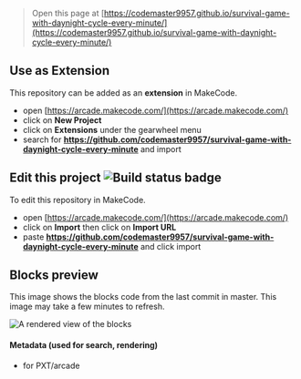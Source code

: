  


> Open this page at [https://codemaster9957.github.io/survival-game-with-daynight-cycle-every-minute/](https://codemaster9957.github.io/survival-game-with-daynight-cycle-every-minute/)

## Use as Extension

This repository can be added as an **extension** in MakeCode.

* open [https://arcade.makecode.com/](https://arcade.makecode.com/)
* click on **New Project**
* click on **Extensions** under the gearwheel menu
* search for **https://github.com/codemaster9957/survival-game-with-daynight-cycle-every-minute** and import

## Edit this project ![Build status badge](https://github.com/codemaster9957/survival-game-with-daynight-cycle-every-minute/workflows/MakeCode/badge.svg)

To edit this repository in MakeCode.

* open [https://arcade.makecode.com/](https://arcade.makecode.com/)
* click on **Import** then click on **Import URL**
* paste **https://github.com/codemaster9957/survival-game-with-daynight-cycle-every-minute** and click import

## Blocks preview

This image shows the blocks code from the last commit in master.
This image may take a few minutes to refresh.

![A rendered view of the blocks](https://github.com/codemaster9957/survival-game-with-daynight-cycle-every-minute/raw/master/.github/makecode/blocks.png)

#### Metadata (used for search, rendering)

* for PXT/arcade
<script src="https://makecode.com/gh-pages-embed.js"></script><script>makeCodeRender("{{ site.makecode.home_url }}", "{{ site.github.owner_name }}/{{ site.github.repository_name }}");</script>
